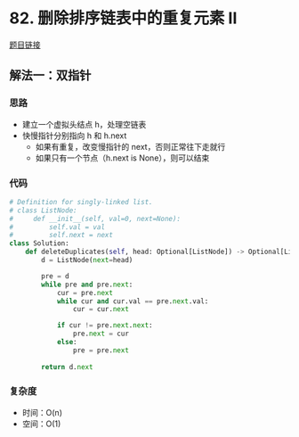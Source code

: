 # 82. 删除排序链表中的重复元素 II

[题目链接](https://leetcode.cn/problems/remove-duplicates-from-sorted-list-ii/description/)

## 解法一：双指针

### 思路

- 建立一个虚拟头结点 h，处理空链表
- 快慢指针分别指向 h 和 h.next
  - 如果有重复，改变慢指针的 next，否则正常往下走就行
  - 如果只有一个节点（h.next is None），则可以结束

### 代码

```py
# Definition for singly-linked list.
# class ListNode:
#     def __init__(self, val=0, next=None):
#         self.val = val
#         self.next = next
class Solution:
    def deleteDuplicates(self, head: Optional[ListNode]) -> Optional[ListNode]:
        d = ListNode(next=head)

        pre = d
        while pre and pre.next:
            cur = pre.next
            while cur and cur.val == pre.next.val:
                cur = cur.next

            if cur != pre.next.next:
                pre.next = cur
            else:
                pre = pre.next
        
        return d.next
```

### 复杂度

- 时间：O(n)
- 空间：O(1)
